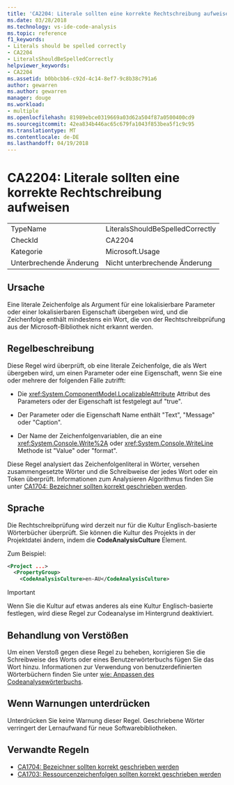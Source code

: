 ```yaml
---
title: 'CA2204: Literale sollten eine korrekte Rechtschreibung aufweisen'
ms.date: 03/28/2018
ms.technology: vs-ide-code-analysis
ms.topic: reference
f1_keywords:
- Literals should be spelled correctly
- CA2204
- LiteralsShouldBeSpelledCorrectly
helpviewer_keywords:
- CA2204
ms.assetid: b0bbcbb6-c92d-4c14-8ef7-9c8b38c791a6
author: gewarren
ms.author: gewarren
manager: douge
ms.workload:
- multiple
ms.openlocfilehash: 81989ebce0319669a03d62a504f87a0500400cd9
ms.sourcegitcommit: 42ea834b446ac65c679fa1043f853bea5f1c9c95
ms.translationtype: MT
ms.contentlocale: de-DE
ms.lasthandoff: 04/19/2018
---
```

# <a name="ca2204-literals-should-be-spelled-correctly"></a>CA2204: Literale sollten eine korrekte Rechtschreibung aufweisen

|||
|-|-|
|TypeName|LiteralsShouldBeSpelledCorrectly|
|CheckId|CA2204|
|Kategorie|Microsoft.Usage|
|Unterbrechende Änderung|Nicht unterbrechende Änderung|

## <a name="cause"></a>Ursache

Eine literale Zeichenfolge als Argument für eine lokalisierbare Parameter oder einer lokalisierbaren Eigenschaft übergeben wird, und die Zeichenfolge enthält mindestens ein Wort, die von der Rechtschreibprüfung aus der Microsoft-Bibliothek nicht erkannt werden.

## <a name="rule-description"></a>Regelbeschreibung

Diese Regel wird überprüft, ob eine literale Zeichenfolge, die als Wert übergeben wird, um einen Parameter oder eine Eigenschaft, wenn Sie eine oder mehrere der folgenden Fälle zutrifft:

- Die <xref:System.ComponentModel.LocalizableAttribute> Attribut des Parameters oder der Eigenschaft ist festgelegt auf "true".

- Der Parameter oder die Eigenschaft Name enthält "Text", "Message" oder "Caption".

- Der Name der Zeichenfolgenvariablen, die an eine <xref:System.Console.Write%2A> oder <xref:System.Console.WriteLine> Methode ist "Value" oder "format".

Diese Regel analysiert das Zeichenfolgenliteral in Wörter, versehen zusammengesetzte Wörter und die Schreibweise der jedes Wort oder ein Token überprüft. Informationen zum Analysieren Algorithmus finden Sie unter [CA1704: Bezeichner sollten korrekt geschrieben werden](../code-quality/ca1704-identifiers-should-be-spelled-correctly.md).

## <a name="language"></a>Sprache

Die Rechtschreibprüfung wird derzeit nur für die Kultur Englisch-basierte Wörterbücher überprüft. Sie können die Kultur des Projekts in der Projektdatei ändern, indem die **CodeAnalysisCulture** Element.

Zum Beispiel:

```xml
<Project ...>
  <PropertyGroup>
    <CodeAnalysisCulture>en-AU</CodeAnalysisCulture>
```

> [!IMPORTANT]
> Wenn Sie die Kultur auf etwas anderes als eine Kultur Englisch-basierte festlegen, wird diese Regel zur Codeanalyse im Hintergrund deaktiviert.

## <a name="how-to-fix-violations"></a>Behandlung von Verstößen

Um einen Verstoß gegen diese Regel zu beheben, korrigieren Sie die Schreibweise des Worts oder eines Benutzerwörterbuchs fügen Sie das Wort hinzu. Informationen zur Verwendung von benutzerdefinierten Wörterbüchern finden Sie unter [wie: Anpassen des Codeanalysewörterbuchs](../code-quality/how-to-customize-the-code-analysis-dictionary.md).

## <a name="when-to-suppress-warnings"></a>Wenn Warnungen unterdrücken

Unterdrücken Sie keine Warnung dieser Regel. Geschriebene Wörter verringert der Lernaufwand für neue Softwarebibliotheken.

## <a name="related-rules"></a>Verwandte Regeln

- [CA1704: Bezeichner sollten korrekt geschrieben werden](../code-quality/ca1704-identifiers-should-be-spelled-correctly.md)
- [CA1703: Ressourcenzeichenfolgen sollten korrekt geschrieben werden](../code-quality/ca1703-resource-strings-should-be-spelled-correctly.md)
